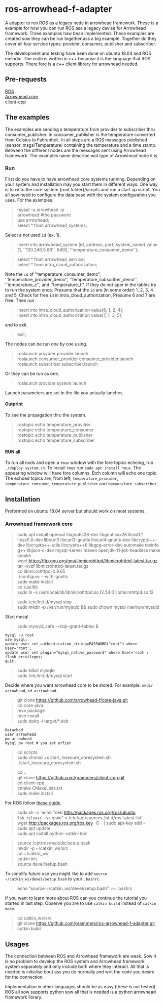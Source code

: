 # ros-arrowhead-f-adapter
A adapter to run ROS as a legacy node in arrowhead framework.
These is a example for how you can run ROS ass a legacy devise for
Arrowhead framework.
Three examples haw bean implemented.
These examples are created sow they can be run together ass a big
example.
Together do they cover all four service types: provider, consumer,
publisher and subscriber.

The development and testing have been dune on ubuntu 18.04 and ROS melodic.
The code is written in c++ because it is the language that ROS supports.
There fore is a c++ client library for arrowhead needed.


## Pre-requests
[ROS](http://wiki.ros.org/ROS/Installation)  
[Arrowhead core](https://github.com/arrowhead-f/core-java)  
[client-cpp](https://github.com/grammers/client-cpp)

## The examples
The examples are sending a temperature from provider to subscriber thru
consumer_publisher.
In consumer_publisher is the temperature converted from Celsius to
Fahrenheit.
In all steps are a ROS massages published (sensor_msgs/Temperature) containing the temperature and a time stamp.
Between the different nodes are the messages sent using Arrowhead framework.
The examples name describe wot type of Arrowhead node it is.

### Run
First do you have to have arrowhead core systems running.
Depending on your system and installation may you start them in different
ways.
One way is to `cd` to the core system {root folder}/scripts and run a start up
script.
You all sow need to configure the data base with the system configuration
you uses.
For the examples.

> mysql -u arrowhead -p  
> arrowhead #the password   
> use arrowhead;  
> select \* from arrowhead_systems;

Select a not used `id` (ex. 1).

> insert into arrowhead_system (id, address, port, system_name) value (1, ''130.240.5.68'', 8492, ''temperature_consumer_demo'');

> select \* from arrowhead_service;  
> select \* from intra_cloud_authorization;

Note the `id` of ''temperature_consumer_demo'', ''temperature_provider_demo'', ''temperature_subscriber_demo'', ''temperature_c'', and ''temperature_f''.
If they do not aper in the tables try to run the system once.
Presume that the `id` are (in some order) 1, 2, 3, 4 and 5.
Check for free `id` in intra_cloud_authorization, Presume 6 and 7 are free.
Then run

> insert into intra_cloud_authorization value(6, 1, 2, 4);  
> insert into intra_cloud_authorization value(7, 1, 3, 5);

and to exit.

> exit;


The nodes can be run one by one using.

> roslaunch provider provider.launch  
> roslaunch consumer_provider consumer_provider.launch  
> roslaunch subscriber subscriber.launch  

Or they can be run as one.  

> roslaunch provider system.launch  

Launch parameters are set in the file you actually lunches.

#### Outprint
To see the propagation thru the system.

> rostopic echo temperature_provider  
> rostopic echo temperature_consumer  
> rostopic echo temperature_publisher  
> rostopic echo temperature_subscriber

#### RUN all
To run all nods and open a `tmux` window with the fore topics echoing, run
`./deploy_system.sh`.
To install `tmux` run `sudo apt install tmux`.
The appearing window will have fore columns.
Etch column will echo one topic.
The echoed topics are, from left, `temperature_provider`,
`temperature_consumer`, `temperature_publisher` and
`temperature_subscriber`.


## Installation
Preformed on ubuntu 18.04 server but should work on most systems.
### Arrowhead framework core

> sudo apt install openssl libgnutls28-dev libgnutlsxx28 libssl1.1 libssl1.0-dev libcurl3 libcurl3-gnutls libcurl4-gnutls-dev libcrypto++-dev libcrypto++-utils libcrypto++6 libgpg-error-dev automake texinfo g++ libjson-c-dev mysql-server maven openjdk-11-jdk-headless make cmake   
> wget https://ftp.gnu.org/gnu/libmicrohttpd/libmicrohttpd-latest.tar.gz  
> tar -xvzf libmicrohttpd-latest.tar.gz  
> cd libmicrohttpd-0.9.65  
> ./configure --with-gnutls  
> sudo make install  
> cd /usr/lib  
> sudo ln -s /usr/local/lib/libmicrohttpd.so.12.54.0 libmicrohttpd.so.12  

> sudo /etc/init.d/mysql stop  
> sudo mkdir -p /var/run/mysqld && sudo chown mysql /var/run/mysqld  

Start mysql    
> sudo mysqld_safe --skip-grant-tables &  
```
mysql -u root
use mysql;
update user set authentication_string=PASSWORD("root") where User='root';
update user set plugin="mysql_native_password" where User='root';
flush privileges;
quit;
```
> sudo killall mysqld  
> sudo /etc/init.d/mysql start  

Decide where you want arrowhead core to be stored.
For example: `mkdir arrowhead`, `cd arrrowhead`.

> git clone https://github.com/arrowhead-f/core-java.git  
> cd core-java  
> mvn package  
> mvn install  
> sudo dpkq -i target/\*.deb  
```
Detached
user arrowhead
pw arrowhead
mysql pw root # you set erlier
```
> cd scripts  
> sudo chmod +x start_insecure_coresystem.sh  
> ./start_insecure_coresystem.sh

> cd ..  
> git clone https://github.com/grammers/client-cpp.git  
> cd client-cpp  
> cmake CMakeLists.txt  
> sudo make install  

For ROS follow [these guide](http://wiki.ros.org/ROS/Installation).

> sudo sh -c 'echo "deb http://packages.ros.org/ros/ubuntu `lsb_release -sc` main" > /etc/apt/sources.list.d/ros-latest.list'  
> wget http://packages.ros.org/ros.key -O - | sudo apt-key add -  
> sudo apt update  
> sudo apt install python-catkin-tool  



> source /opt/ros/melodic/setup.bash  
> mkdir -p ~/catkin_ws/src  
> cd ~/catkin_ws  
> catkin init  
> source devel/setup.bash

To simplify future use you might like to add `source
~/catkin_ws/devel/setup.bash` to your `.bashrc`.

> echo "source ~/catkin_ws/devel/setup.bash" >> .bashrc

If you want to learn more about ROS can you continue the tutorial you started
in last step.
Observe you are to use `catkin build` instead of `catkin make`.

> cd catkin_ws/src  
> git clone https://github.com/grammers/ros-arrowhead-f-adapter.git  
> catkin build


## Usages
The connection between ROS and Arrowhead framework are weak.
Sow it is no problem to develop the ROS system and Arrowhead framework
system separately and only include both where they interact.
All that is needed is initialise bout ass you do normally and writ the code
you desire for the connection.

Implementation in other languages should be as easy (these is not tested).
ROS all sow supports python sow all that is needed is a python arrowhead
framework library.
